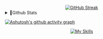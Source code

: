 <div align="center">
    <a href="https://git.io/streak-stats">
        <img src="https://streak-stats.demolab.com?user=Daudputra&theme=black-ice&hide_border=true&locale=en&date_format=%5BY.%5Dn.j" alt="GitHub Streak"/>
    </a> 
</div> 
  

<details>
  <summary>🪪Github Stats</summary>

<div align="center">    
  <picture>
      <source
        srcset="https://github-readme-stats.vercel.app/api?username=daudputra&show_icons=true&theme=react"
        media="(prefers-color-scheme: dark)"
      />
      <img src="https://github-readme-stats.vercel.app/api?username=daudputra&show_icons=true" />
    </picture>
    <picture>
        <img height="195em" src="https://github-readme-stats.vercel.app/api/top-langs/?username=daudputra&layout=compact&langs_count=10&theme=react"/>
    </picture>
</div>
</details>


[![Ashutosh's github activity graph](https://github-readme-activity-graph.vercel.app/graph?username=daudputra&theme=react-dark)](https://github.com/ashutosh00710/github-readme-activity-graph)

<p align="center">
  <a href="https://skillicons.dev">
    <img src="https://skillicons.dev/icons?i=python,tailwind,vscode" alt="My Skills">
  </a>
</p>

<!--https://github.com/user-attachments/assets/f7d6b826-44f8-4dfe-91ba-2ed0bc03fbf0
<!---
<div align="center">
    <a href="https://google.com">
        <img src="https://github.com/user-attachments/assets/1adb3c67-cc81-41fc-8392-01215657d913" alt="ADO" width="80px" height="80px" style="margin: 10px;">
    </a>
    <a href="https://google.com">
        <img src="https://github.com/user-attachments/assets/1adb3c67-cc81-41fc-8392-01215657d913" alt="ADO" width="80px" height="80px" style="margin: 10px;">
    </a>
    <a href="https://google.com">
        <img src="https://github.com/user-attachments/assets/1adb3c67-cc81-41fc-8392-01215657d913" alt="ADO" width="80px" height="80px" style="margin: 10px;">
    </a>
    
</div>





